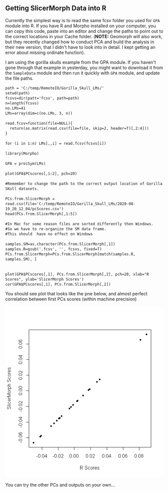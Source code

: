 ## Getting SlicerMorph Data into R

Currently the simplest way is to read the same fcsv folder you used for `GPA` module into R. 
If you have R and Morpho installed on your computer, you can copy this code, paste into an editor and change the paths to point out to the correct locations in your Cache folder. (**NOTE:** Geomorph will also work, but they recently changed how to conduct PCA and build the analysis in their new version, that I didn't have to look into in detail. I kept getting an error about missing ordinate function). 

I am using the gorilla skulls example from the GPA module. If you haven't gone through that example in yesterday, you might want to download it from the `SampleData` module and then run it quickly with `GPA` module, and update the file paths. 

```
path = 'C:/temp/RemoteIO/Gorilla_Skull_LMs/'
setwd(path)
fcsvs=dir(patt='fcsv', path=path)
n=length(fcsvs)
no.LMs=41
LMs=array(dim=c(no.LMs, 3, n))

read.fcsv=function(file=NULL){
  return(as.matrix(read.csv(file=file, skip=2, header=T)[,2:4]))
}

for (i in 1:n) LMs[,,i] = read.fcsv(fcsvs[i])

library(Morpho)

GPA = procSym(LMs)

plot(GPA$PCscores[,1:2], pch=20)

#Remember to change the path to the correct output location of Gorilla SKull datasets.

PCs.from.SlicerMorph = read.csv(file='C:/temp/RemoteIO/Gorilla_Skull_LMs/2020-08-19_20_12_04/pcScores.csv')
head(PCs.from.SlicerMorph[,1:5])

#In Mac for some reason files are sorted differently then Windows. 
#So we have to re-organize the SM data frame.
#This should  have no effect on Windows

samples.SM=as.character(PCs.from.SlicerMorph[,1])
samples.R=gsub('.fcsv', '', fcsvs, fixed=T)
PCs.from.SlicerMorph=PCs.from.SlicerMorph[match(samples.R, samples.SM), ]


plot(GPA$PCscores[,1], PCs.from.SlicerMorph[,2], pch=20, xlab="R Scores", ylab='SlicerMorph Scores')
cor(GPA$PCscores[,1], PCs.from.SlicerMorph[,2])
```

You should see plot that looks like the pne below, and almost perfect correlation between first PCs scores (within machine precision)

<img src="PC_comp.png">

You can try the other PCs and outputs on your own...
